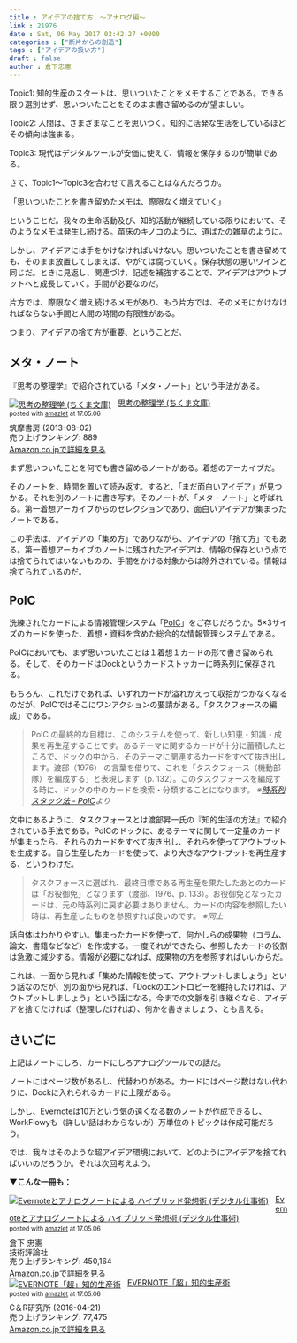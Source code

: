 ```yaml
---
title : アイデアの捨て方　〜アナログ編〜
link : 21976
date : Sat, 06 May 2017 02:42:27 +0000
categories : ["断片からの創造"]
tags : ["アイデアの扱い方"]
draft : false
author : 倉下忠憲
---
```


Topic1:
知的生産のスタートは、思いついたことをメモすることである。できる限り選別せず、思いついたことをそのまま書き留めるのが望ましい。

Topic2:
人間は、さまざまなことを思いつく。知的に活発な生活をしているほどその傾向は強まる。

Topic3:
現代はデジタルツールが安価に使えて、情報を保存するのが簡単である。

さて、Topic1〜Topic3を合わせて言えることはなんだろうか。

「思いついたことを書き留めたメモは、際限なく増えていく」

ということだ。我々の生命活動及び、知的活動が継続している限りにおいて、そのようなメモは発生し続ける。苗床のキノコのように、道ばたの雑草のように。

しかし、アイデアには手をかけなければいけない。思いついたことを書き留めても、そのまま放置してしまえば、やがては腐っていく。保存状態の悪いワインと同じだ。ときに見返し、関連づけ、記述を補強することで、アイデアはアウトプットへと成長していく。手間が必要なのだ。

片方では、際限なく増え続けるメモがあり、もう片方では、そのメモにかけなければならない手間と人間の時間の有限性がある。

つまり、アイデアの捨て方が重要、ということだ。

<h2>メタ・ノート</h2>

『思考の整理学』で紹介されている「メタ・ノート」という手法がある。

<div class="amazlet-box" style="margin-bottom:0px;"><div class="amazlet-image" style="float:left;margin:0px 12px 1px 0px;"><a href="http://www.amazon.co.jp/exec/obidos/ASIN/B00E5XATVS/rashita1000-22/ref=nosim/" name="amazletlink" target="_blank"><img src="https://images-fe.ssl-images-amazon.com/images/I/51H6XAqCPDL._SL160_.jpg" alt="思考の整理学 (ちくま文庫)" style="border: none;" /></a></div><div class="amazlet-info" style="line-height:120%; margin-bottom: 10px"><div class="amazlet-name" style="margin-bottom:10px;line-height:120%"><a href="http://www.amazon.co.jp/exec/obidos/ASIN/B00E5XATVS/rashita1000-22/ref=nosim/" name="amazletlink" target="_blank">思考の整理学 (ちくま文庫)</a><div class="amazlet-powered-date" style="font-size:80%;margin-top:5px;line-height:120%">posted with <a href="http://www.amazlet.com/" title="amazlet" target="_blank">amazlet</a> at 17.05.06</div></div><div class="amazlet-detail">筑摩書房 (2013-08-02)<br />売り上げランキング: 889<br /></div><div class="amazlet-sub-info" style="float: left;"><div class="amazlet-link" style="margin-top: 5px"><a href="http://www.amazon.co.jp/exec/obidos/ASIN/B00E5XATVS/rashita1000-22/ref=nosim/" name="amazletlink" target="_blank">Amazon.co.jpで詳細を見る</a></div></div></div><div class="amazlet-footer" style="clear: left"></div></div>


まず思いついたことを何でも書き留めるノートがある。着想のアーカイブだ。

そのノートを、時間を置いて読み返す。すると、「まだ面白いアイデア」が見つかる。それを別のノートに書き写す。そのノートが、「メタ・ノート」と呼ばれる。第一着想アーカイブからのセレクションであり、面白いアイデアが集まったノートである。

この手法は、アイデアの「集め方」でありながら、アイデアの「捨て方」でもある。第一着想アーカイブのノートに残されたアイデアは、情報の保存という点では捨てられてはいないものの、手間をかける対象からは除外されている。情報は捨てられているのだ。

<h2>PoIC</h2>

洗練されたカードによる情報管理システム「<a href="http://pileofindexcards.org/wiki/index.php/%E3%81%AF%E3%81%98%E3%82%81%E3%81%AB">PoIC</a>」をご存じだろうか。5×3サイズのカードを使った、着想・資料を含めた総合的な情報管理システムである。

PoICにおいても、まず思いついたことは１着想１カードの形で書き留められる。そして、そのカードはDockというカードストッカーに時系列に保存される。

もちろん、これだけであれば、いずれカードが溢れかえって収拾がつかなくなるのだが、PoICではそこにワンアクションの要請がある。「タスクフォースの編成」である。

<blockquote>
PoIC の最終的な目標は、このシステムを使って、新しい知恵・知識・成果を再生産することです。あるテーマに関するカードが十分に蓄積したところで、ドックの中から、そのテーマに関連するカードをすべて抜き出します。渡部（1976） の言葉を借りて、これを「タスクフォース（機動部隊）を編成する」と表現します（p. 132）。このタスクフォースを編成する時に、ドックの中のカードを検索・分類することになります。 
<em>※<a href="http://pileofindexcards.org/wiki/index.php/%E6%99%82%E7%B3%BB%E5%88%97%E3%82%B9%E3%82%BF%E3%83%83%E3%82%AF%E6%B3%95">時系列スタック法 - PoIC</a>より</em>
</blockquote>


文中にあるように、タスクフォースとは渡部昇一氏の『知的生活の方法』で紹介されている手法である。PoICのドックに、あるテーマに関して一定量のカードが集まったら、それらのカードをすべて抜き出し、それらを使ってアウトプットを生成する。自ら生産したカードを使って、より大きなアウトプットを再生産する、というわけだ。

<blockquote>
タスクフォースに選ばれ、最終目標である再生産を果たしたあとのカードは「お役御免」となります（渡部、1976、p. 133）。お役御免となったカードは、元の時系列に戻す必要はありません。カードの内容を参照したい時は、再生産したものを参照すれば良いのです。 
<em>※同上</em>
</blockquote>


話自体はわかりやすい。集まったカードを使って、何かしらの成果物（コラム、論文、書籍などなど）を作成する。一度それができたら、参照したカードの役割は急激に減少する。情報が必要になれば、成果物の方を参照すればいいからだ。

これは、一面から見れば「集めた情報を使って、アウトプットしましょう」という話なのだが、別の面から見れば、「Dockのエントロピーを維持したければ、アウトプットしましょう」という話になる。今までの文脈を引き継ぐなら、アイデアを捨てたければ（整理したければ）、何かを書きましょう、とも言える。

<h2>さいごに</h2>

上記はノートにしろ、カードにしろアナログツールでの話だ。

ノートにはページ数があるし、代替わりがある。カードにはページ数はない代わりに、Dockに入れられるカードに上限がある。

しかし、Evernoteは10万という気の遠くなる数のノートが作成できるし、WorkFlowyも（詳しい話はわからないが）万単位のトピックは作成可能だろう。

では、我々はそのような超アイデア環境において、どのようにアイデアを捨てればいいのだろうか。それは次回考えよう。

<strong>▼こんな一冊も：</strong>

<div class="amazlet-box" style="margin-bottom:0px;"><div class="amazlet-image" style="float:left;margin:0px 12px 1px 0px;"><a href="http://www.amazon.co.jp/exec/obidos/ASIN/4774151505/rashita1000-22/ref=nosim/" name="amazletlink" target="_blank"><img src="https://images-fe.ssl-images-amazon.com/images/I/41kEDq5iQ6L._SL160_.jpg" alt="Evernoteとアナログノートによる ハイブリッド発想術 (デジタル仕事術)" style="border: none;" /></a></div><div class="amazlet-info" style="line-height:120%; margin-bottom: 10px"><div class="amazlet-name" style="margin-bottom:10px;line-height:120%"><a href="http://www.amazon.co.jp/exec/obidos/ASIN/4774151505/rashita1000-22/ref=nosim/" name="amazletlink" target="_blank">Evernoteとアナログノートによる ハイブリッド発想術 (デジタル仕事術)</a><div class="amazlet-powered-date" style="font-size:80%;margin-top:5px;line-height:120%">posted with <a href="http://www.amazlet.com/" title="amazlet" target="_blank">amazlet</a> at 17.05.06</div></div><div class="amazlet-detail">倉下 忠憲 <br />技術評論社 <br />売り上げランキング: 450,164<br /></div><div class="amazlet-sub-info" style="float: left;"><div class="amazlet-link" style="margin-top: 5px"><a href="http://www.amazon.co.jp/exec/obidos/ASIN/4774151505/rashita1000-22/ref=nosim/" name="amazletlink" target="_blank">Amazon.co.jpで詳細を見る</a></div></div></div><div class="amazlet-footer" style="clear: left"></div></div>

<div class="amazlet-box" style="margin-bottom:0px;"><div class="amazlet-image" style="float:left;margin:0px 12px 1px 0px;"><a href="http://www.amazon.co.jp/exec/obidos/ASIN/B01EL08HW2/rashita1000-22/ref=nosim/" name="amazletlink" target="_blank"><img src="https://images-fe.ssl-images-amazon.com/images/I/51i02uyvjAL._SL160_.jpg" alt="EVERNOTE「超」知的生産術" style="border: none;" /></a></div><div class="amazlet-info" style="line-height:120%; margin-bottom: 10px"><div class="amazlet-name" style="margin-bottom:10px;line-height:120%"><a href="http://www.amazon.co.jp/exec/obidos/ASIN/B01EL08HW2/rashita1000-22/ref=nosim/" name="amazletlink" target="_blank">EVERNOTE「超」知的生産術</a><div class="amazlet-powered-date" style="font-size:80%;margin-top:5px;line-height:120%">posted with <a href="http://www.amazlet.com/" title="amazlet" target="_blank">amazlet</a> at 17.05.06</div></div><div class="amazlet-detail">C＆R研究所 (2016-04-21)<br />売り上げランキング: 77,475<br /></div><div class="amazlet-sub-info" style="float: left;"><div class="amazlet-link" style="margin-top: 5px"><a href="http://www.amazon.co.jp/exec/obidos/ASIN/B01EL08HW2/rashita1000-22/ref=nosim/" name="amazletlink" target="_blank">Amazon.co.jpで詳細を見る</a></div></div></div><div class="amazlet-footer" style="clear: left"></div></div>


